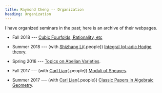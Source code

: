 ```yaml
---
title: Raymond Cheng -- Organization
heading: Organization
---
```


I have organized seminars in the past; here is an archive of their webpages.

  * Fall 2018 ---
  [Cubic Fourfolds, Rationality, etc](GAGLES-F2018.html)

  * Summer 2018 ---
  (with [Shizhang Li](http://math.columbia.edu/~shanbei){.people})
  [Integral \(p\)-adic Hodge theory](BMS-S2018.html).

  * Spring 2018 ---
  [Topics on Abelian Varieties](GAGLES-S2018.html).

  * Fall 2017 ---
  (with [Carl Lian](http://math.columbia.edu/~clian){.people})
  [Moduli of Sheaves](http://math.columbia.edu/~clian/aglsf17.html).

  * Summer 2017 ---
  (with [Carl Lian](http://math.columbia.edu/~clian){.people})
  [Classic Papers in Algebraic Geometry](http://www.math.columbia.edu/~clian/classics17.html).
